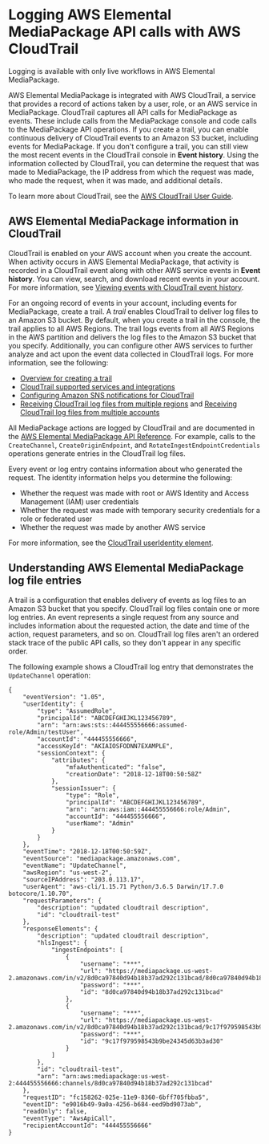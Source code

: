 # Logging AWS Elemental MediaPackage API calls with AWS CloudTrail<a name="logging-using-cloudtrail"></a>

Logging is available with only live workflows in AWS Elemental MediaPackage\.

AWS Elemental MediaPackage is integrated with AWS CloudTrail, a service that provides a record of actions taken by a user, role, or an AWS service in MediaPackage\. CloudTrail captures all API calls for MediaPackage as events\. These include calls from the MediaPackage console and code calls to the MediaPackage API operations\. If you create a trail, you can enable continuous delivery of CloudTrail events to an Amazon S3 bucket, including events for MediaPackage\. If you don't configure a trail, you can still view the most recent events in the CloudTrail console in **Event history**\. Using the information collected by CloudTrail, you can determine the request that was made to MediaPackage, the IP address from which the request was made, who made the request, when it was made, and additional details\. 

To learn more about CloudTrail, see the [AWS CloudTrail User Guide](https://docs.aws.amazon.com/awscloudtrail/latest/userguide/)\.

## AWS Elemental MediaPackage information in CloudTrail<a name="emp-info-in-cloudtrail"></a>

CloudTrail is enabled on your AWS account when you create the account\. When activity occurs in AWS Elemental MediaPackage, that activity is recorded in a CloudTrail event along with other AWS service events in **Event history**\. You can view, search, and download recent events in your account\. For more information, see [Viewing events with CloudTrail event history](https://docs.aws.amazon.com/awscloudtrail/latest/userguide/view-cloudtrail-events.html)\. 

For an ongoing record of events in your account, including events for MediaPackage, create a trail\. A *trail* enables CloudTrail to deliver log files to an Amazon S3 bucket\. By default, when you create a trail in the console, the trail applies to all AWS Regions\. The trail logs events from all AWS Regions in the AWS partition and delivers the log files to the Amazon S3 bucket that you specify\. Additionally, you can configure other AWS services to further analyze and act upon the event data collected in CloudTrail logs\. For more information, see the following: 
+ [Overview for creating a trail](https://docs.aws.amazon.com/awscloudtrail/latest/userguide/cloudtrail-create-and-update-a-trail.html)
+ [CloudTrail supported services and integrations](https://docs.aws.amazon.com/awscloudtrail/latest/userguide/cloudtrail-aws-service-specific-topics.html#cloudtrail-aws-service-specific-topics-integrations)
+ [Configuring Amazon SNS notifications for CloudTrail](https://docs.aws.amazon.com/awscloudtrail/latest/userguide/getting_notifications_top_level.html)
+ [Receiving CloudTrail log files from multiple regions](https://docs.aws.amazon.com/awscloudtrail/latest/userguide/receive-cloudtrail-log-files-from-multiple-regions.html) and [Receiving CloudTrail log files from multiple accounts](https://docs.aws.amazon.com/awscloudtrail/latest/userguide/cloudtrail-receive-logs-from-multiple-accounts.html)

All MediaPackage actions are logged by CloudTrail and are documented in the [AWS Elemental MediaPackage API Reference](https://docs.aws.amazon.com/mediapackage/latest/apireference/)\. For example, calls to the `CreateChannel`, `CreateOriginEndpoint`, and `RotateIngestEndpointCredentials` operations generate entries in the CloudTrail log files\. 

Every event or log entry contains information about who generated the request\. The identity information helps you determine the following: 
+ Whether the request was made with root or AWS Identity and Access Management \(IAM\) user credentials
+ Whether the request was made with temporary security credentials for a role or federated user
+ Whether the request was made by another AWS service

For more information, see the [CloudTrail userIdentity element](https://docs.aws.amazon.com/awscloudtrail/latest/userguide/cloudtrail-event-reference-user-identity.html)\.

## Understanding AWS Elemental MediaPackage log file entries<a name="understanding-emp-entries"></a>

A trail is a configuration that enables delivery of events as log files to an Amazon S3 bucket that you specify\. CloudTrail log files contain one or more log entries\. An event represents a single request from any source and includes information about the requested action, the date and time of the action, request parameters, and so on\. CloudTrail log files aren't an ordered stack trace of the public API calls, so they don't appear in any specific order\. 

The following example shows a CloudTrail log entry that demonstrates the `UpdateChannel` operation:

```
{
    "eventVersion": "1.05",
    "userIdentity": {
        "type": "AssumedRole",
        "principalId": "ABCDEFGHIJKL123456789",
        "arn": "arn:aws:sts::444455556666:assumed-role/Admin/testUser",
        "accountId": "444455556666",
        "accessKeyId": "AKIAIOSFODNN7EXAMPLE",
        "sessionContext": {
            "attributes": {
                "mfaAuthenticated": "false",
                "creationDate": "2018-12-18T00:50:58Z"
            },
            "sessionIssuer": {
                "type": "Role",
                "principalId": "ABCDEFGHIJKL123456789",
                "arn": "arn:aws:iam::444455556666:role/Admin",
                "accountId": "444455556666",
                "userName": "Admin"
            }
        }
    },
    "eventTime": "2018-12-18T00:50:59Z",
    "eventSource": "mediapackage.amazonaws.com",
    "eventName": "UpdateChannel",
    "awsRegion": "us-west-2",
    "sourceIPAddress": "203.0.113.17",
    "userAgent": "aws-cli/1.15.71 Python/3.6.5 Darwin/17.7.0 botocore/1.10.70",
    "requestParameters": {
        "description": "updated cloudtrail description",
        "id": "cloudtrail-test"
    },
    "responseElements": {
        "description": "updated cloudtrail description",
        "hlsIngest": {
            "ingestEndpoints": [
                {
                    "username": "***",
                    "url": "https://mediapackage.us-west-2.amazonaws.com/in/v2/8d0ca97840d94b18b37ad292c131bcad/8d0ca97840d94b18b37ad292c131bcad/channel",
                    "password": "***",
                    "id": "8d0ca97840d94b18b37ad292c131bcad"
                },
                {
                    "username": "***",
                    "url": "https://mediapackage.us-west-2.amazonaws.com/in/v2/8d0ca97840d94b18b37ad292c131bcad/9c17f979598543b9be24345d63b3ad30/channel",
                    "password": "***",
                    "id": "9c17f979598543b9be24345d63b3ad30"
                }
            ]
        },
        "id": "cloudtrail-test",
        "arn": "arn:aws:mediapackage:us-west-2:444455556666:channels/8d0ca97840d94b18b37ad292c131bcad"
    },
    "requestID": "fc158262-025e-11e9-8360-6bff705fbba5",
    "eventID": "e9016b49-9a0a-4256-b684-eed9bd9073ab",
    "readOnly": false,
    "eventType": "AwsApiCall",
    "recipientAccountId": "444455556666"
}
```